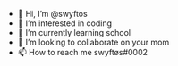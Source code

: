 - 👋 Hi, I’m @swyftos
- 👀 I’m interested in coding
- 🌱 I’m currently learning school
- 💞️ I’m looking to collaborate on your mom
- 📫 How to reach me swyftøs#0002
